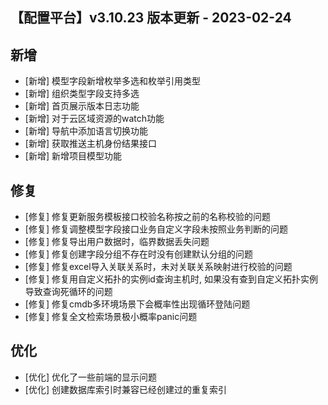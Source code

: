 ## 【配置平台】v3.10.23 版本更新 - 2023-02-24

## 新增

-  [新增] 模型字段新增枚举多选和枚举引用类型
-  [新增] 组织类型字段支持多选
-  [新增] 首页展示版本日志功能
-  [新增] 对于云区域资源的watch功能
-  [新增] 导航中添加语言切换功能
-  [新增] 获取推送主机身份结果接口
-  [新增] 新增项目模型功能

## 修复

-  [修复] 修复更新服务模板接口校验名称按之前的名称校验的问题
-  [修复] 修复调整模型字段接口业务自定义字段未按照业务判断的问题
-  [修复] 修复导出用户数据时，临界数据丢失问题
-  [修复] 修复创建字段分组不存在时没有创建默认分组的问题
-  [修复] 修复excel导入关联关系时，未对关联关系映射进行校验的问题
-  [修复] 修复用自定义拓扑的实例id查询主机时, 如果没有查到自定义拓扑实例导致查询死循环的问题
-  [修复] 修复cmdb多环境场景下会概率性出现循环登陆问题
-  [修复] 修复全文检索场景极小概率panic问题

## 优化

-  [优化] 优化了一些前端的显示问题
-  [优化] 创建数据库索引时兼容已经创建过的重复索引
